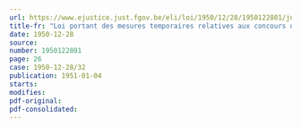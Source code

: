 ```yaml
---
url: https://www.ejustice.just.fgov.be/eli/loi/1950/12/28/1950122801/justel
title-fr: "Loi portant des mesures temporaires relatives aux concours d'admission aux emplois définitifs des administrations de l'Etat"
date: 1950-12-28
source:
number: 1950122801
page: 26
case: 1950-12-28/32
publication: 1951-01-04
starts:
modifies:
pdf-original:
pdf-consolidated:
---
```


